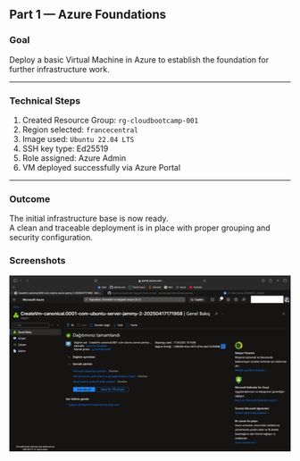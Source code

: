 ## Part 1 — Azure Foundations

### Goal
Deploy a basic Virtual Machine in Azure to establish the foundation for further infrastructure work.

---

### Technical Steps
1. Created Resource Group: `rg-cloudbootcamp-001`
2. Region selected: `francecentral`
3. Image used: `Ubuntu 22.04 LTS`
4. SSH key type: Ed25519
5. Role assigned: Azure Admin
6. VM deployed successfully via Azure Portal

---

### Outcome
The initial infrastructure base is now ready.  
A clean and traceable deployment is in place with proper grouping and security configuration.

### Screenshots

![Azure Foundations screen](https://raw.githubusercontent.com/yavuzkutayozdemir/cloud-journey/main/gallery/cloud-support-track/part-001-day-001-azure-foundations.png)
